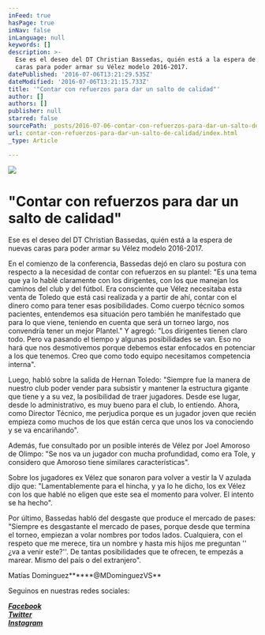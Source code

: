 ```yaml
---
inFeed: true
hasPage: true
inNav: false
inLanguage: null
keywords: []
description: >-
  Ese es el deseo del DT Christian Bassedas, quién está a la espera de nuevas
  caras para poder armar su Vélez modelo 2016-2017.
datePublished: '2016-07-06T13:21:29.535Z'
dateModified: '2016-07-06T13:21:15.733Z'
title: '"Contar con refuerzos para dar un salto de calidad"'
author: []
authors: []
publisher: null
starred: false
sourcePath: _posts/2016-07-06-contar-con-refuerzos-para-dar-un-salto-de-calidad.md
url: contar-con-refuerzos-para-dar-un-salto-de-calidad/index.html
_type: Article

---
```

![](https://the-grid-user-content.s3-us-west-2.amazonaws.com/1f5526f9-7df4-4798-84cc-18b2fa7fa7b3.jpg)

# "Contar con refuerzos para dar un salto de calidad"

Ese es el deseo del DT Christian Bassedas, quién está a la espera de nuevas caras para poder armar su Vélez modelo 2016-2017\.

En el comienzo de la conferencia, Bassedas dejó en claro su postura con respecto a la necesidad de contar con refuerzos en su plantel: "Es una tema que ya lo hablé claramente con los dirigentes, con los que manejan los caminos del club y del fútbol. Era consciente que Vélez necesitaba esta venta de Toledo que está casi realizada y a partir de ahí, contar con el dinero como para tener esas posibilidades. Como cuerpo técnico somos pacientes, entendemos esa situación pero también he manifestado que para lo que viene, teniendo en cuenta que será un torneo largo, nos convendría tener un mejor Plantel." Y agregó: "Los dirigentes tienen claro todo. Pero va pasando el tiempo y algunas posibilidades se van. Eso no hará que nos desmotivemos porque debemos estar enfocados en potenciar a los que tenemos. Creo que como todo equipo necesitamos competencia interna".

Luego, habló sobre la salida de Hernan Toledo: "Siempre fue la manera de nuestro club poder vender para subsistir y mantener la estructura gigante que tiene y a su vez, la posibilidad de traer jugadores. Desde ese lugar, desde lo administrativo, es muy bueno para el club, lo entiendo. Ahora, como Director Técnico, me perjudica porque es un jugador joven que recién empieza como muchos de los que están cerca que unos los va conociendo y se va encariñando".

Además, fue consultado por un posible interés de Vélez por Joel Amoroso de Olimpo: "Se nos va un jugador con mucha profundidad, como era Tole, y considero que Amoroso tiene similares características".

Sobre los jugadores ex Vélez que sonaron para volver a vestir la V azulada dijo que: "Lamentablemente para el hincha, y ya lo he dicho, los ex Vélez con los que hablé no eligen que este sea el momento para volver. El intento se ha hecho".

Por último, Bassedas habló del desgaste que produce el mercado de pases: "Siempre es desgastante el mercado de pases, porque desde que termina el torneo, empiezan a volar nombres por todos lados. Cualquiera, con el respeto que me merece, tira un nombre y hasta mis hijos me preguntan '' ¿va a venir este?''. De tantas posibilidades que te ofrecen, te empezás a marear. Mismo del país o del extranjero".

Matías Dominguez******@MDominguezVS**

Seguinos en nuestras redes sociales:

_[**Facebook**][0]_  
_[**Twitter**][1]_  
_[**Instagram**][2]_

[0]: https://www.facebook.com/pasionfortineraoficial/
[1]: https://twitter.com/PasionFortinera
[2]: https://www.instagram.com/pasionfortinera/